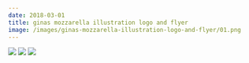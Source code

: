 ```yaml
---
date: 2018-03-01
title: ginas mozzarella illustration logo and flyer
image: /images/ginas-mozzarella-illustration-logo-and-flyer/01.png
---
```


![](/images/ginas-mozzarella-illustration-logo-and-flyer/01.png)
![](/images/ginas-mozzarella-illustration-logo-and-flyer/02.png)
![](/images/ginas-mozzarella-illustration-logo-and-flyer/03.png)